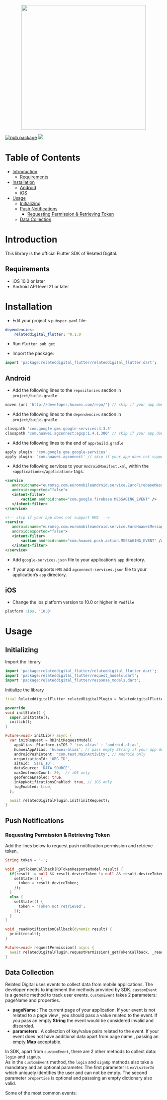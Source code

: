 <p align="center">
  <img src="https://www.relateddigital.com/i/assets/rd-2019/images/svg/related-digital-logo.svg" width="400px;"/>
</p>

[![pub package](https://img.shields.io/pub/v/relateddigital_flutter.svg)](https://pub.dartlang.org/packages/relateddigital_flutter)
<a href="https://github.com/relateddigital/relateddigital-flutter/releases">
    <img src="https://img.shields.io/github/release/CleverTap/clevertap-flutter.svg" />
</a>

# Table of Contents

- [Introduction](#Introduction)
    - [Requirements](#Requirements)
- [Installation](#Installation)
    - [Android](#Android)
    - [iOS](#iOS)
- [Usage](#Usage)
    - [Initializing](#Initializing)
    - [Push Notifications](#Push-Notifications)
        - [Requesting Permission & Retrieving Token](#Requesting-Permission-&-Retrieving-Token])
    - [Data Collection](#Data-Collection)




# Introduction

This library is the official Flutter SDK of Related Digital.


## Requirements

- iOS 10.0 or later
- Android API level 21 or later




# Installation

- Edit your project's `pubspec.yaml` file:

```yaml
dependencies:
    relateddigital_flutter: ^0.1.0
```
- Run `flutter pub get`

- Import the package:

```dart
import 'package:relateddigital_flutter/relateddigital_flutter.dart';
```


## Android

- Add the following lines to the `repositories` section in `project/build.gradle`

```gradle
maven {url 'http://developer.huawei.com/repo/'} // skip if your app does not support HMS
```

- Add the following lines to the `dependencies` section in `project/build.gradle`

```gradle
classpath 'com.google.gms:google-services:4.3.5'
classpath 'com.huawei.agconnect:agcp:1.4.1.300' // skip if your app does not support HMS
```

- Add the following lines to the end of `app/build.gradle`

```gradle
apply plugin: 'com.google.gms.google-services'
apply plugin: 'com.huawei.agconnect' // skip if your app does not support HMS
```

- Add the following services to your `AndroidManifest.xml`, within the `<application></application>` tags.

```xml
<service
   android:name="euromsg.com.euromobileandroid.service.EuroFirebaseMessagingService"
   android:exported="false">
   <intent-filter>
       <action android:name="com.google.firebase.MESSAGING_EVENT" />
   </intent-filter>
</service>

<!-- skip if your app does not support HMS  -->
<service
   android:name="euromsg.com.euromobileandroid.service.EuroHuaweiMessagingService"
   android:exported="false">
   <intent-filter>
       <action android:name="com.huawei.push.action.MESSAGING_EVENT" />
   </intent-filter>
</service>
```

- Add `google-services.json` file to your application’s `app` directory.

- If your app supports `HMS` add `agconnect-services.json` file to your application’s `app` directory.


## iOS

- Change the ios platform version to 10.0 or higher in `Podfile`

```ruby
platform :ios, '10.0'
```













# Usage


## Initializing

Import the library

```dart
import 'package:relateddigital_flutter/relateddigital_flutter.dart';
import 'package:relateddigital_flutter/request_models.dart';
import 'package:relateddigital_flutter/response_models.dart';
```

Initialize the library

```dart
final RelateddigitalFlutter relatedDigitalPlugin = RelateddigitalFlutter();

@override
void initState() {
  super.initState();
  initLib();
}

Future<void> initLib() async {
  var initRequest = RDInitRequestModel(
    appAlias: Platform.isIOS ? 'ios-alias' : 'android-alias',
    huaweiAppAlias: 'huawei-alias', // pass empty String if your app does not support HMS
    androidPushIntent: 'com.test.MainActivity', // Android only
    organizationId: 'ORG_ID',
    siteId: 'SITE_ID',
    dataSource: 'DATA_SOURCE',
    maxGeofenceCount: 20,  // iOS only
    geofenceEnabled: true,
    inAppNotificationsEnabled: true, // iOS only
    logEnabled: true,
  );

  await relatedDigitalPlugin.init(initRequest);
}
```


## Push Notifications


### Requesting Permission & Retrieving Token

Add the lines below to request push notification permission and retrieve token.

```dart
String token = '-';

void _getTokenCallback(RDTokenResponseModel result) {
  if(result != null && result.deviceToken != null && result.deviceToken.isNotEmpty) {
    setState(() {
      token = result.deviceToken;
    });
  }
  else {
    setState(() {
      token = 'Token not retrieved';
    });
  }
}

void _readNotificationCallback(dynamic result) {
  print(result);
}

Future<void> requestPermission() async {
  await relatedDigitalPlugin.requestPermission(_getTokenCallback, _readNotificationCallback);
}
```

## Data Collection

Related Digital uses events to collect data from mobile applications. The developer needs to implement the methods provided by SDK. `customEvent`  
is a generic method to track user events. `customEvent`  takes 2 parameters: pageName and properties.

* **pageName** : The current page of your application. If your event is not related to a page view
, you should pass a value related to the event. If you pass an empty **String** the event would be considered invalid and discarded.
* **parameters** : A collection of key/value pairs related to the event. If your event does not have additional data apart from page name
, passing an empty **Map** acceptable.

In SDK, apart from `customEvent`, there are 2 other methods to collect data: `login` and `signUp`.  
As in the `customEvent` method, the `login` and `signUp` methods also take a mandatory and an optional parameter. 
The first parameter is `exVisitorId`  which uniquely identifies the user and can not be empty. The second parameter `properties` is optional 
and passsing an empty dictionary also valid.

Some of the most common events:





















































<!---

TODO:
initVisilabs

RelatedDigitalPlugin.java ve RelatedDigitalChannelHandler.swift içerisinde 
euromsg parametreleri boş geliyor ise initEuroMsg çağırılmasın
visilabs parametreleri boş geliyor ise initVisilabs çağırılmasın

ya da init metoduna bunlarla ilgili bool parametre ekleyelim.

FirebaseOperations.java ve HuaweiOperations.java altında eğer visilabs de kullanılıyor ise 
token için customEvent metodu çağırılabilir düşün?

login and signUp metodları SDK'ya eklenmeli




inAppNotificationsEnabled android için de kullanılır hale getirilebilir.








//TODO: app/build.gradle defaultConfig altına neden multiDexEnabled true gerekiyormuş?

//TODO: project/build.gradle lintOptions android { { disable 'InvalidPackage' } } gerekli mi?


## ANDROID

huawei kısmını da test et



minSdkVersion'ı 21 yapmak gerekiyor.


Geofence için de bir şeyler eklenmesi gerekiyor.







## IOS

Runner.xcworkspace aç
bütün targets için ios deployment target'ı 9.0'dan 10.0'a çıkar
bütün targets'lar için deployment info'yu 9.0'dan 10.0'a çıkar
Pods TARGETS Flutter Build Settings iOS Deployment Target'ları 8.0'dan 10.0'a çıkar

bütüb target'larda team olarak visilabs admin'i seç



example podfile # platform :ios, 9 u '10.0' a çektim.
2. satırdaki comment'i kaldır
example podfile son kısmı değiştirdim.




podfile ve podspec'leri düzelt.









https://raw.githubusercontent.com/relateddigital/visilabs-ios/master/README.md ## Data Collection Vislabs yazıyor düzelt




-->